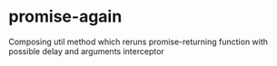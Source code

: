 # promise-again
Composing util method which reruns promise-returning function with possible delay and arguments interceptor
